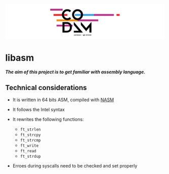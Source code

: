 [![Logo](https://github.com/qingqingqingli/readme_images/blob/master/codam_logo_1.png)](https://github.com/qingqingqingli/libasm)

# libasm

***The aim of this project is to get familiar with assembly language.***

## Technical considerations

- It is written in 64 bits ASM, compiled with [NASM](https://www.nasm.us/)

- It follows the Intel syntax

- It rewrites the following functions:
	- `ft_strlen`
	- `ft_strcpy`
	- `ft_strcmp`
	- `ft_write`
	- `ft_read`
	- `ft_strdup`

- Erroes during syscalls need to be checked and set properly
